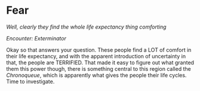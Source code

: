 # Fear

*Well, clearly they find the whole life expectancy thing comforting*

*Encounter: Exterminator*

Okay so that answers your question. These people find a LOT of comfort in their life expectancy, and with the apparent introduction of uncertainty in that, the people are TERRIFIED. That made it easy to figure out what granted them this power though, there is something central to this region called the *Chronoqueue*, which is apparently what gives the people their life cycles. Time to investigate.